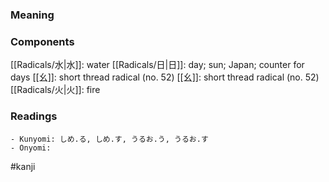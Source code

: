 ### Meaning



### Components

[[Radicals/水|水]]: water [[Radicals/日|日]]: day; sun; Japan; counter for days [[幺]]: short thread radical (no. 52) [[幺]]: short thread radical (no. 52) [[Radicals/火|火]]: fire

### Readings

```
- Kunyomi: しめ.る, しめ.す, うるお.う, うるお.す
- Onyomi: 
```

#kanji
